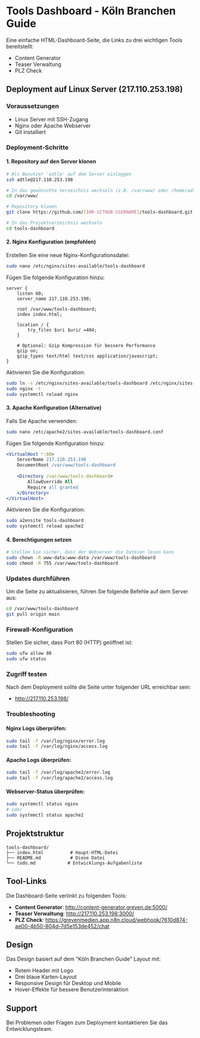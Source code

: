 # Tools Dashboard - Köln Branchen Guide

Eine einfache HTML-Dashboard-Seite, die Links zu drei wichtigen Tools bereitstellt:
- Content Generator
- Teaser Verwaltung  
- PLZ Check

## Deployment auf Linux Server (217.110.253.198)

### Voraussetzungen
- Linux Server mit SSH-Zugang
- Nginx oder Apache Webserver
- Git installiert

### Deployment-Schritte

#### 1. Repository auf den Server klonen
```bash
# Als Benutzer 'adtle' auf dem Server einloggen
ssh adtle@217.110.253.198

# In das gewünschte Verzeichnis wechseln (z.B. /var/www/ oder /home/adtle/)
cd /var/www/

# Repository klonen
git clone https://github.com/[IHR-GITHUB-USERNAME]/tools-dashboard.git

# In das Projektverzeichnis wechseln
cd tools-dashboard
```

#### 2. Nginx Konfiguration (empfohlen)
Erstellen Sie eine neue Nginx-Konfigurationsdatei:

```bash
sudo nano /etc/nginx/sites-available/tools-dashboard
```

Fügen Sie folgende Konfiguration hinzu:
```nginx
server {
    listen 80;
    server_name 217.110.253.198;
    
    root /var/www/tools-dashboard;
    index index.html;
    
    location / {
        try_files $uri $uri/ =404;
    }
    
    # Optional: Gzip Kompression für bessere Performance
    gzip on;
    gzip_types text/html text/css application/javascript;
}
```

Aktivieren Sie die Konfiguration:
```bash
sudo ln -s /etc/nginx/sites-available/tools-dashboard /etc/nginx/sites-enabled/
sudo nginx -t
sudo systemctl reload nginx
```

#### 3. Apache Konfiguration (Alternative)
Falls Sie Apache verwenden:

```bash
sudo nano /etc/apache2/sites-available/tools-dashboard.conf
```

Fügen Sie folgende Konfiguration hinzu:
```apache
<VirtualHost *:80>
    ServerName 217.110.253.198
    DocumentRoot /var/www/tools-dashboard
    
    <Directory /var/www/tools-dashboard>
        AllowOverride All
        Require all granted
    </Directory>
</VirtualHost>
```

Aktivieren Sie die Konfiguration:
```bash
sudo a2ensite tools-dashboard
sudo systemctl reload apache2
```

#### 4. Berechtigungen setzen
```bash
# Stellen Sie sicher, dass der Webserver die Dateien lesen kann
sudo chown -R www-data:www-data /var/www/tools-dashboard
sudo chmod -R 755 /var/www/tools-dashboard
```

### Updates durchführen

Um die Seite zu aktualisieren, führen Sie folgende Befehle auf dem Server aus:

```bash
cd /var/www/tools-dashboard
git pull origin main
```

### Firewall-Konfiguration

Stellen Sie sicher, dass Port 80 (HTTP) geöffnet ist:
```bash
sudo ufw allow 80
sudo ufw status
```

### Zugriff testen

Nach dem Deployment sollte die Seite unter folgender URL erreichbar sein:
- http://217.110.253.198/

### Troubleshooting

#### Nginx Logs überprüfen:
```bash
sudo tail -f /var/log/nginx/error.log
sudo tail -f /var/log/nginx/access.log
```

#### Apache Logs überprüfen:
```bash
sudo tail -f /var/log/apache2/error.log
sudo tail -f /var/log/apache2/access.log
```

#### Webserver-Status überprüfen:
```bash
sudo systemctl status nginx
# oder
sudo systemctl status apache2
```

## Projektstruktur

```
tools-dashboard/
├── index.html          # Haupt-HTML-Datei
├── README.md           # Diese Datei
└── todo.md            # Entwicklungs-Aufgabenliste
```

## Tool-Links

Die Dashboard-Seite verlinkt zu folgenden Tools:
- **Content Generator**: http://content-generator.greven.de:5000/
- **Teaser Verwaltung**: http://217.110.253.198:3000/
- **PLZ Check**: https://grevenmedien.app.n8n.cloud/webhook/7610d874-ae00-4b50-804d-7d5e153de452/chat

## Design

Das Design basiert auf dem "Köln Branchen Guide" Layout mit:
- Rotem Header mit Logo
- Drei blaue Karten-Layout
- Responsive Design für Desktop und Mobile
- Hover-Effekte für bessere Benutzerinteraktion

## Support

Bei Problemen oder Fragen zum Deployment kontaktieren Sie das Entwicklungsteam.


